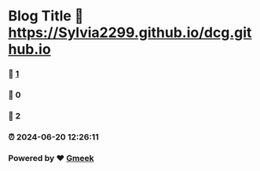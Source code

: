 # Blog Title :link: https://Sylvia2299.github.io/dcg.github.io 
### :page_facing_up: [1](https://Sylvia2299.github.io/dcg.github.io/tag.html) 
### :speech_balloon: 0 
### :hibiscus: 2 
### :alarm_clock: 2024-06-20 12:26:11 
### Powered by :heart: [Gmeek](https://github.com/Meekdai/Gmeek)
